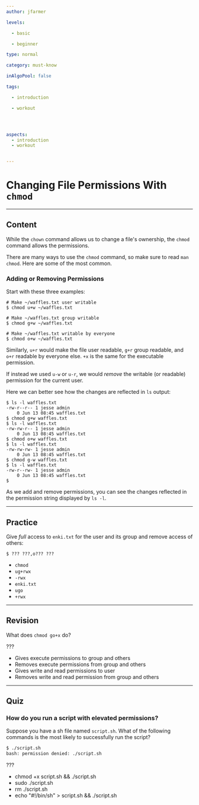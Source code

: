```yaml
---
author: jfarmer

levels:

  - basic

  - beginner

type: normal

category: must-know

inAlgoPool: false

tags:

  - introduction

  - workout




aspects:
  - introduction
  - workout


---
```


# Changing File Permissions With `chmod`

---
## Content

While the `chown` command allows us to change a file's ownership, the `chmod` command allows the permissions.

There are many ways to use the `chmod` command, so make sure to read `man chmod`.  Here are some of the most common.

### Adding or Removing Permissions

Start with these three examples:

```shell
# Make ~/waffles.txt user writable
$ chmod u+w ~/waffles.txt

# Make ~/waffles.txt group writable
$ chmod g+w ~/waffles.txt

# Make ~/waffles.txt writable by everyone
$ chmod o+w ~/waffles.txt
```

Similarly, `u+r` would make the file user readable, `g+r` group readable, and `o+r` readable by everyone else.  `+x` is the same for the executable permission.

If instead we used `u-w` or `u-r`, we would *remove* the writable (or readable) permission for the current user.

Here we can better see how the changes are reflected in `ls` output:

```shell
$ ls -l waffles.txt
-rw-r--r-- 1 jesse admin
    0 Jun 13 08:45 waffles.txt
$ chmod g+w waffles.txt
$ ls -l waffles.txt
-rw-rw-r-- 1 jesse admin
    0 Jun 13 08:45 waffles.txt
$ chmod o+w waffles.txt
$ ls -l waffles.txt
-rw-rw-rw- 1 jesse admin
    0 Jun 13 08:45 waffles.txt
$ chmod g-w waffles.txt
$ ls -l waffles.txt
-rw-r--rw- 1 jesse admin
    0 Jun 13 08:45 waffles.txt
$
```

As we add and remove permissions, you can see the changes reflected in the permission string displayed by `ls -l`.

---
## Practice

Give *full* access to `enki.txt` for the user and its group and remove access of others:
```
$ ??? ???,o??? ???
```

* `chmod`
* `ug+rwx`
* `-rwx`
* `enki.txt`
* `ugo`
* `+rwx`

---
## Revision

What does `chmod go+x` do?

???

* Gives execute permissions to group and others
* Removes execute permissions from group and others
* Gives write and read permissions to user
* Removes write and read permission from group and others

---
## Quiz 
### How do you run a script with elevated permissions?

Suppose you have a sh file named `script.sh`.
What of the following commands is the most
likely to successfully run the script?
```bash
$ ./script.sh
bash: permission denied: ./script.sh
```


 ???

* chmod +x script.sh && ./script.sh
* sudo ./script.sh
* rm ./script.sh
* echo "#!/bin/sh" > script.sh && ./script.sh
 
